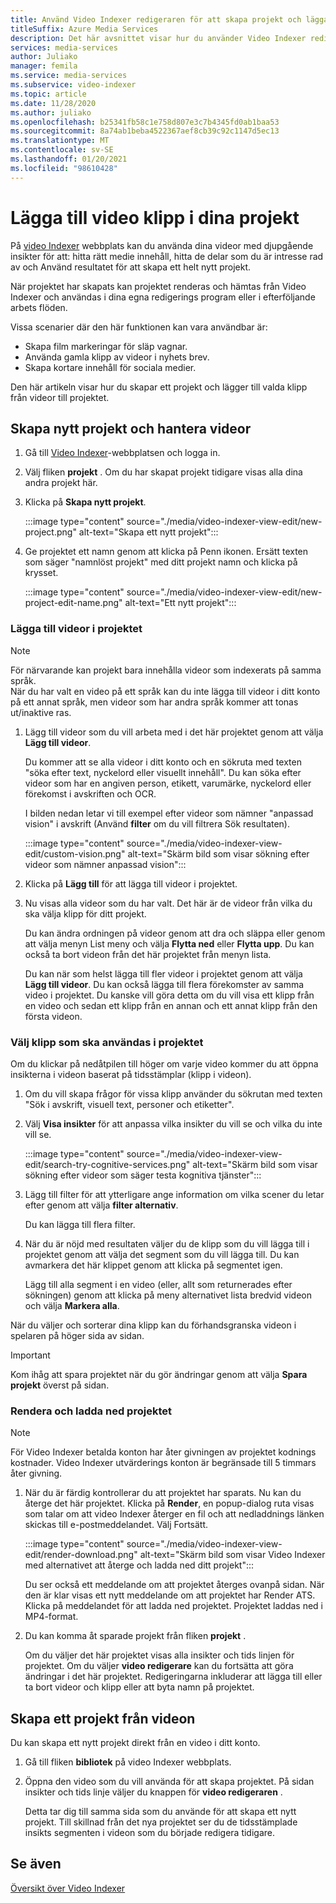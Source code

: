```yaml
---
title: Använd Video Indexer redigeraren för att skapa projekt och lägga till videoklipp
titleSuffix: Azure Media Services
description: Det här avsnittet visar hur du använder Video Indexer redigeraren för att skapa projekt och lägga till video klipp.
services: media-services
author: Juliako
manager: femila
ms.service: media-services
ms.subservice: video-indexer
ms.topic: article
ms.date: 11/28/2020
ms.author: juliako
ms.openlocfilehash: b25341fb58c1e758d807e3c7b4345fd0ab1baa53
ms.sourcegitcommit: 8a74ab1beba4522367aef8cb39c92c1147d5ec13
ms.translationtype: MT
ms.contentlocale: sv-SE
ms.lasthandoff: 01/20/2021
ms.locfileid: "98610428"
---
```

# <a name="add-video-clips-to-your-projects"></a>Lägga till video klipp i dina projekt

På [video Indexer](https://www.videoindexer.ai/) webbplats kan du använda dina videor med djupgående insikter för att: hitta rätt medie innehåll, hitta de delar som du är intresse rad av och Använd resultatet för att skapa ett helt nytt projekt. 

När projektet har skapats kan projektet renderas och hämtas från Video Indexer och användas i dina egna redigerings program eller i efterföljande arbets flöden.

Vissa scenarier där den här funktionen kan vara användbar är: 

* Skapa film markeringar för släp vagnar.
* Använda gamla klipp av videor i nyhets brev.
* Skapa kortare innehåll för sociala medier.

Den här artikeln visar hur du skapar ett projekt och lägger till valda klipp från videor till projektet. 

## <a name="create-new-project-and-manage-videos"></a>Skapa nytt projekt och hantera videor

1. Gå till [Video Indexer](https://www.videoindexer.ai/)-webbplatsen och logga in.
1. Välj fliken **projekt** . Om du har skapat projekt tidigare visas alla dina andra projekt här.
1. Klicka på **Skapa nytt projekt**.  

    :::image type="content" source="./media/video-indexer-view-edit/new-project.png" alt-text="Skapa ett nytt projekt":::
1. Ge projektet ett namn genom att klicka på Penn ikonen. Ersätt texten som säger "namnlöst projekt" med ditt projekt namn och klicka på krysset.

    :::image type="content" source="./media/video-indexer-view-edit/new-project-edit-name.png" alt-text="Ett nytt projekt":::
    
### <a name="add-videos-to-the-project"></a>Lägga till videor i projektet

> [!NOTE]
> För närvarande kan projekt bara innehålla videor som indexerats på samma språk. </br>När du har valt en video på ett språk kan du inte lägga till videor i ditt konto på ett annat språk, men videor som har andra språk kommer att tonas ut/inaktive ras.

1. Lägg till videor som du vill arbeta med i det här projektet genom att välja **Lägg till videor**.

    Du kommer att se alla videor i ditt konto och en sökruta med texten "söka efter text, nyckelord eller visuellt innehåll". Du kan söka efter videor som har en angiven person, etikett, varumärke, nyckelord eller förekomst i avskriften och OCR.
    
    I bilden nedan letar vi till exempel efter videor som nämner "anpassad vision" i avskrift (Använd **filter** om du vill filtrera Sök resultaten).
    
    :::image type="content" source="./media/video-indexer-view-edit/custom-vision.png" alt-text="Skärm bild som visar sökning efter videor som nämner anpassad vision":::
1. Klicka på **Lägg till** för att lägga till videor i projektet.
1. Nu visas alla videor som du har valt. Det här är de videor från vilka du ska välja klipp för ditt projekt.

    Du kan ändra ordningen på videor genom att dra och släppa eller genom att välja menyn List meny och välja **Flytta ned** eller **Flytta upp**. Du kan också ta bort videon från det här projektet från menyn lista. 
    
    Du kan när som helst lägga till fler videor i projektet genom att välja **Lägg till videor**. Du kan också lägga till flera förekomster av samma video i projektet. Du kanske vill göra detta om du vill visa ett klipp från en video och sedan ett klipp från en annan och ett annat klipp från den första videon. 

### <a name="select-clips-to-use-in-your-project"></a>Välj klipp som ska användas i projektet

Om du klickar på nedåtpilen till höger om varje video kommer du att öppna insikterna i videon baserat på tidsstämplar (klipp i videon). 

1. Om du vill skapa frågor för vissa klipp använder du sökrutan med texten "Sök i avskrift, visuell text, personer och etiketter".
1. Välj **Visa insikter** för att anpassa vilka insikter du vill se och vilka du inte vill se. 

    :::image type="content" source="./media/video-indexer-view-edit/search-try-cognitive-services.png" alt-text="Skärm bild som visar sökning efter videor som säger testa kognitiva tjänster":::
1. Lägg till filter för att ytterligare ange information om vilka scener du letar efter genom att välja **filter alternativ**.

    Du kan lägga till flera filter. 
1. När du är nöjd med resultaten väljer du de klipp som du vill lägga till i projektet genom att välja det segment som du vill lägga till. Du kan avmarkera det här klippet genom att klicka på segmentet igen.
    
    Lägg till alla segment i en video (eller, allt som returnerades efter sökningen) genom att klicka på meny alternativet lista bredvid videon och välja **Markera alla**. 

När du väljer och sorterar dina klipp kan du förhandsgranska videon i spelaren på höger sida av sidan. 

> [!IMPORTANT]
> Kom ihåg att spara projektet när du gör ändringar genom att välja **Spara projekt** överst på sidan. 

### <a name="render-and-download-the-project"></a>Rendera och ladda ned projektet

> [!NOTE]
> För Video Indexer betalda konton har åter givningen av projektet kodnings kostnader. Video Indexer utvärderings konton är begränsade till 5 timmars åter givning.

1. När du är färdig kontrollerar du att projektet har sparats. Nu kan du återge det här projektet. Klicka på **Render**, en popup-dialog ruta visas som talar om att video Indexer återger en fil och att nedladdnings länken skickas till e-postmeddelandet. Välj Fortsätt. 

    :::image type="content" source="./media/video-indexer-view-edit/render-download.png" alt-text="Skärm bild som visar Video Indexer med alternativet att återge och ladda ned ditt projekt":::
    
    Du ser också ett meddelande om att projektet återges ovanpå sidan. När den är klar visas ett nytt meddelande om att projektet har Render ATS. Klicka på meddelandet för att ladda ned projektet. Projektet laddas ned i MP4-format.
1. Du kan komma åt sparade projekt från fliken **projekt** . 

    Om du väljer det här projektet visas alla insikter och tids linjen för projektet. Om du väljer **video redigerare** kan du fortsätta att göra ändringar i det här projektet. Redigeringarna inkluderar att lägga till eller ta bort videor och klipp eller att byta namn på projektet.
    
## <a name="create-a-project-from-your-video"></a>Skapa ett projekt från videon

Du kan skapa ett nytt projekt direkt från en video i ditt konto. 

1. Gå till fliken **bibliotek** på video Indexer webbplats.
1. Öppna den video som du vill använda för att skapa projektet. På sidan insikter och tids linje väljer du knappen för **video redigeraren** .

    Detta tar dig till samma sida som du använde för att skapa ett nytt projekt. Till skillnad från det nya projektet ser du de tidsstämplade insikts segmenten i videon som du började redigera tidigare.

## <a name="see-also"></a>Se även

[Översikt över Video Indexer](video-indexer-overview.md)

